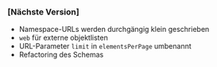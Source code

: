 ### [Nächste Version]
 * Namespace-URLs werden durchgängig klein geschrieben
 * `web` für externe objektlisten
 * URL-Parameter `limit` in `elementsPerPage` umbenannt
 * Refactoring des Schemas
